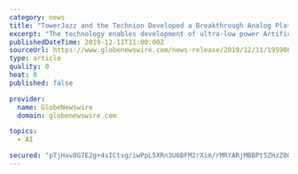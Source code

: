 ```yaml
---
category: news
title: "TowerJazz and the Technion Developed a Breakthrough Analog Platform for Artificial Intelligence in Edge Devices"
excerpt: "The technology enables development of ultra-low power Artificial Intelligence (AI) cores suitable for IoT edge devices and sensors such as fingerprint sensors, face and audio recognition applications among others. Compared with existing digitally based solutions, this solution enables several orders of magnitude lower power consumption and is ..."
publishedDateTime: 2019-12-11T11:00:00Z
sourceUrl: https://www.globenewswire.com/news-release/2019/12/11/1959087/0/en/TowerJazz-and-the-Technion-Developed-a-Breakthrough-Analog-Platform-for-Artificial-Intelligence-in-Edge-Devices.html
type: article
quality: 0
heat: 0
published: false

provider:
  name: GlobeNewswire
  domain: globenewswire.com

topics:
  - AI

secured: "pTjHav8G7E2g+4sICtsg/iwPpL5XRn3U6BFM2rXim/rMRYARjMBBPt5ZHzZ00BDjYM03Uo7L5WmN/2wVeCGCV3hcFFbZvLd/rmBQ9dl5drQwSZJub50qu/PFUiySk69cT1DX6SX4m7knZw+UZDVZiOm9metxVCCX2ff62GZVotx3OaVtKjzO1Jbp1bmioxKS8jHhFq4UTBeiSZTH9dn+hQ2Cws0/3O1xBUpINYJ57g7Zom2GPPpUbIChhwKlgKBvycfAuRxspAqs578o9RSSVg==;J2pAjuw9rco+JOIiylryfA=="
---
```


